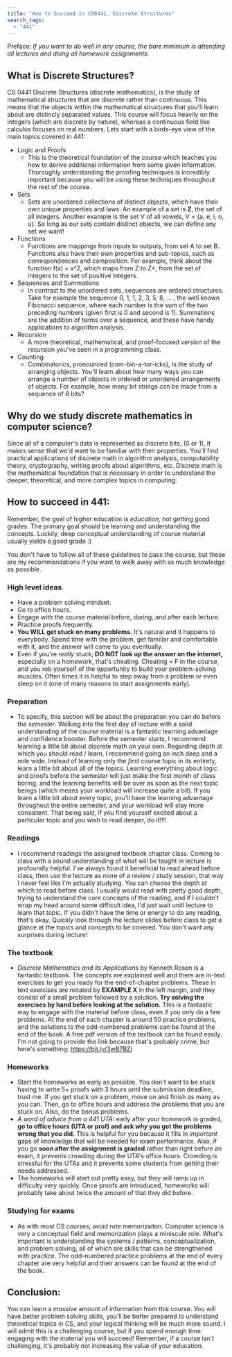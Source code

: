 ```yaml
---
title: "How to Succeed in CS0441, Discrete Structures"
search_tags: 
  - "441"
---
```


Preface: *If you want to do well in any course, the bare minimum is attending all lectures and doing all homework assignments.*

## What is Discrete Structures?  

CS 0441 Discrete Structures (discrete mathematics), is the study of mathematical structures that are discrete rather than continuous. This means that the objects within the mathematical structures that you'll learn about are distincly separated values. This course will focus heavily on the integers (which are discrete by nature), whereas a continuous field like calculus focuses on real numbers. Lets start with a birds-eye view of the main topics covered in 441:
- Logic and Proofs
  - This is the theoretical foundation of the course which teaches you how to derive additional information from some given information. Thoroughly understanding the proofing techniques is incredibly important because you will be using these techniques throughout the rest of the course. 
- Sets
  - Sets are unordered collections of distinct objects, which have their own unique properties and laws. An example of a set is **Z**, the set of all integers. Another example is the set V of all vowels, V = {a, e, i, o, u}. So long as our sets contain distinct objects, we can define any set we want!
- Functions
  - Functions are mappings from inputs to outputs, from set A to set B. Functions also have their own properties and sub-topics, such as correspondences and composition. For example, think about the function f(x) = x^2, which maps from Z to Z+, from the set of integers to the set of positive integers.
- Sequences and Summations
  - In contrast to the unordered sets, sequences are ordered structures. Take for example the sequence 0, 1, 1, 2, 3, 5, 8, ... , the well known Fibonacci sequence, where each number is the sum of the two preceding numbers (given first is 0 and second is 1). Summations are the addition of terms over a sequence, and these have handy applications to algorithm analysis. 
- Recursion
  - A more theoretical, mathematical, and proof-focused version of the recursion you've seen in a programming class. 
- Counting
  - Combinatorics, pronounced (com-bin-a-tor-icks), is the study of arranging objects. You'll learn about how many ways you can arrange a number of objects in ordered or unordered arrangements of objects. For example, how many bit strings can be made from a sequence of 8 bits?

## Why do we study discrete mathematics in computer science?  

Since all of a computer's data is represented as discrete bits, (0 or 1), it makes sense that we'd want to be familiar with their properties. You'll find practical applications of discrete math in algorithm analysis, computability theory, cryptography, writing proofs about algorithms, etc. Discrete math is the mathematical foundation that is necessary in order to understand the deeper, theoretical, and more complex topics in computing.

## How to succeed in 441:  

Remember, the goal of higher education is *education*, not getting good grades. The primary goal should be learning and understanding the concepts. Luckily, deep conceptual understanding of course material usually yields a good grade :)  

You don't have to follow all of these guidelines to pass the course, but these are my recommendations if you want to walk away with as much knowledge as possible.

### **High level ideas**

- Have a problem solving mindset.
- Go to office hours.
- Engage with the course material before, during, and after each lecture.
- Practice proofs frequently.
- **You WILL get stuck on many problems.** It's natural and it happens to everybody. Spend time with the problem, get familiar and comfortable with it, and the answer will come to you eventually.  
- Even if you're *really* stuck, **DO NOT look up the answer on the internet,** especially on a homework, that's cheating. Cheating = F in the course, and you rob yourself of the opportunity to build your problem-solving muscles. Often times it is helpful to step away from a problem or even sleep on it (one of many reasons to start assignments early).

### **Preparation**

- To specify, this section will be about the preparation you can do before the *semester*. Walking into the first day of lecture with a solid understanding of the course material is a fantastic learning advantage and confidence booster. Before the semester starts, I recommend learning a little bit about discrete math on your own. Regarding depth at which you should read / learn, I recommend going an inch deep and a mile wide. Instead of learning only the *first* course topic in its entirety, learn a little bit about all of the topics. Learning everything about logic and proofs before the semester will just make the first month of class boring, and the learning benefits will be over as soon as the next topic beings (which means your workload will increase quite a bit). If you learn a little bit about every topic, you'll have the learning advantage throughout the entire semester, and your workload will stay more consistent. That being said, if you find yourself excited about a particular topic and you wish to read deeper, do it!!!!

### **Readings**

- I recommend readings the assigned textbook chapter class. Coming to class with a sound understanding of what will be taught in lecture is profoundly helpful. I've always found it beneficial to read ahead before class, then use the lecture as more of a review / study session, that way I never feel like I'm actually studying. You can choose the depth at which to read before class. I usually would read with pretty good depth, trying to understand the core concepts of the reading, and if I couldn't wrap my head around some difficult idea, I'd just wait unitl lecture to learn that topic. If you didn't have the time or energy to do any reading, that's okay. Quickly look through the lecture slides before class to get a glance at the topics and concepts to be covered. You don't want any surprises during lecture! 

### **The textbook**

- *Discrete Mathematics and its Applications* by Kenneth Rosen is a fantastic textbook. The concepts are explained well and there are in-text exercises to get you ready for the end-of-chapter problems. These in text exercises are notated by **EXAMPLE X** in the left margin, and they consist of a small problem followed by a solution. **Try solving the exercises by hand before looking at the solution.** This is a fantastic way to engage with the material before class, even if you only do a few problems. At the end of each chapter is around 50 practice problems, and the solutions to the odd-numbered problems can be found at the end of the book. A free pdf version of the textbook can be found easily. I'm not going to provide the link because that's probably crime, but here's something: https://bit.ly/3wB7BZi

### **Homeworks**

- Start the homeworks as early as possible. You don't want to be stuck having to write 5+ proofs with 3 hours until the submission deadline, trust me. If you get stuck on a problem, move on and finish as many as you can. Then, go to office hours and address the problems that you are stuck on. Also, do the bonus problems.
- *A word of advice from a 441 UTA:* early after your homework is graded, **go to office hours (UTA or prof) and ask *why* you got the problems wrong that you did.** This is helpful for you because it fills in *important* gaps of knowledge that will be needed for exam performance. Also, if you go **soon after the assignment is graded** rather than right before an exam, it prevents crowding during the UTA's office hours. Crowding is stressful for the UTAs and it prevents some students from getting their needs addressed.
- The homeworks will start out pretty easy, but they will ramp up in difficulty very quickly. Once proofs are introduced, homeworks will probably take about twice the amount of that they did before.

### **Studying for exams**

- As with most CS courses, avoid rote memorizaiton. Computer science is very a conceptual field and memorization plays a miniscule role. What's important is understanding the systems / patterns, conceptualization, and problem solving, all of which are skills that can be strengthened with practice. The odd-numbered practice problems at the end of every chapter are very helpful and their answers can be found at the end of the book. 

## Conclusion:

You can learn a *massive* amount of information from this course. You will have better problem solving skills, you'll be better prepared to understand theoretical topics in CS, and your logical thinking will be much more sound. I will admit this is a challenging course, but if you spend enough time engaging with the material you will succeed! Remember, if a course isn't challenging, it's probably not increasing the value of your education.
